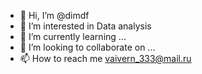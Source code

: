 - 👋 Hi, I’m @dimdf
- 👀 I’m interested in Data analysis
- 🌱 I’m currently learning ...
- 💞️ I’m looking to collaborate on ...
- 📫 How to reach me vaivern_333@mail.ru
